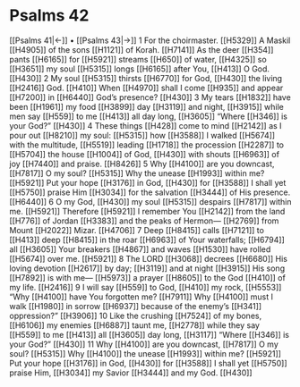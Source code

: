 # Psalms 42
[[Psalms 41|←]] • [[Psalms 43|→]]
1 For the choirmaster. [[H5329]] A Maskil [[H4905]] of the sons [[H1121]] of Korah. [[H7141]] As the deer [[H354]] pants [[H6165]] for [[H5921]] streams [[H650]] of water, [[H4325]] so [[H3651]] my soul [[H5315]] longs [[H6165]] after You, [[H413]] O God. [[H430]] 
2 My soul [[H5315]] thirsts [[H6770]] for God, [[H430]] the living [[H2416]] God. [[H410]] When [[H4970]] shall I come [[H935]] and appear [[H7200]] in [[H6440]] God’s presence? [[H430]] 
3 My tears [[H1832]] have been [[H1961]] my  food [[H3899]] day [[H3119]] and night, [[H3915]] while men say [[H559]] to me [[H413]] all day long, [[H3605]] “Where [[H346]] is your God?” [[H430]] 
4 These things [[H428]] come to mind [[H2142]] as I pour out [[H8210]] my soul: [[H5315]] how [[H3588]] I walked [[H5674]] with the multitude, [[H5519]] leading [[H1718]] the procession [[H2287]] to [[H5704]] the house [[H1004]] of God, [[H430]] with shouts [[H6963]] of joy [[H7440]] and praise. [[H8426]] 
5 Why [[H4100]] are you downcast, [[H7817]] O my soul? [[H5315]] Why the unease [[H1993]] within me? [[H5921]] Put your hope [[H3176]] in God, [[H430]] for [[H3588]] I shall yet [[H5750]] praise Him [[H3034]] for the salvation [[H3444]] of His presence. [[H6440]] 
6 O my God, [[H430]] my soul [[H5315]] despairs [[H7817]] within me. [[H5921]] Therefore [[H5921]] I remember You [[H2142]] from the land [[H776]] of Jordan [[H3383]] and the peaks of Hermon— [[H2769]] from Mount [[H2022]] Mizar. [[H4706]] 
7 Deep [[H8415]] calls [[H7121]] to [[H413]] deep [[H8415]] in the roar [[H6963]] of Your waterfalls; [[H6794]] all [[H3605]] Your breakers [[H4867]] and waves [[H1530]] have rolled [[H5674]] over me. [[H5921]] 
8 The LORD [[H3068]] decrees [[H6680]] His loving devotion [[H2617]] by day; [[H3119]] and at night [[H3915]] His song [[H7892]] is with me— [[H5973]] a prayer [[H8605]] to the God [[H410]] of my life. [[H2416]] 
9 I will say [[H559]] to God, [[H410]] my rock, [[H5553]] “Why [[H4100]] have You forgotten me? [[H7911]] Why [[H4100]] must I walk [[H1980]] in sorrow [[H6937]] because of the enemy’s [[H341]] oppression?” [[H3906]] 
10 Like the crushing [[H7524]] of my bones, [[H6106]] my enemies [[H6887]] taunt me, [[H2778]] while they say [[H559]] to me [[H413]] all [[H3605]] day long, [[H3117]] “Where [[H346]] is your God?” [[H430]] 
11 Why [[H4100]] are you downcast, [[H7817]] O my soul? [[H5315]] Why [[H4100]] the unease [[H1993]] within me? [[H5921]] Put your hope [[H3176]] in God, [[H430]] for [[H3588]] I shall yet [[H5750]] praise Him, [[H3034]] my Savior [[H3444]] and my God. [[H430]] 
